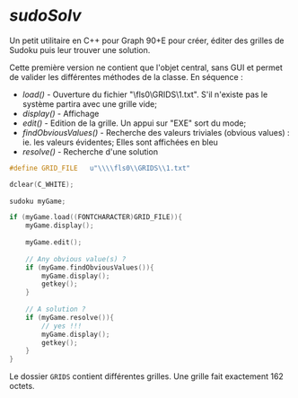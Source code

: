 # *sudoSolv*

Un petit utilitaire en C++ pour Graph 90+E pour créer, éditer des grilles de Sudoku puis leur trouver une solution.

Cette première version ne contient que l'objet central, sans GUI et permet de valider les différentes méthodes de la classe.
En séquence :

* *load()* - Ouverture du fichier "\\fls0\\GRIDS\\1.txt". S'il n'existe pas le système partira avec une grille vide;
* *display()* - Affichage
* *edit()* - Edition de la grille. Un appui sur "EXE" sort du mode;
* *findObviousValues()* - Recherche des valeurs triviales (obvious values) : ie. les valeurs évidentes; Elles sont affichées en bleu
* *resolve()* - Recherche d'une solution

```c
#define GRID_FILE   u"\\\\fls0\\GRIDS\\1.txt"

dclear(C_WHITE);
	
sudoku myGame;

if (myGame.load((FONTCHARACTER)GRID_FILE)){
    myGame.display();
    
    myGame.edit();
    
    // Any obvious value(s) ?
    if (myGame.findObviousValues()){
        myGame.display();
        getkey();
    }
    
    // A solution ?
    if (myGame.resolve()){
        // yes !!!
        myGame.display();
        getkey();
    }
}
```

Le dossier `GRIDS` contient différentes grilles.
Une grille fait exactement 162 octets.